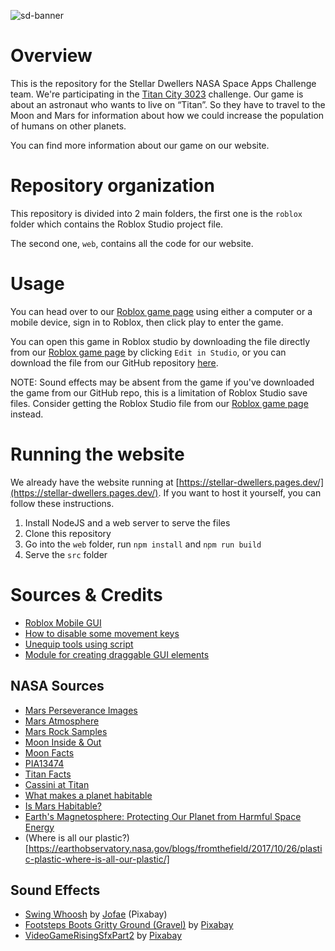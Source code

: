 ![sd-banner](https://github.com/yeetyboi56/Stellar-Dwellers/assets/108072497/9c04203f-6286-4cc8-b25d-95f9ea875fc8)

# Overview
This is the repository for the Stellar Dwellers NASA Space Apps Challenge team. We're participating in the [Titan City 3023](https://www.spaceappschallenge.org/2023/challenges/titan-city-3023/) challenge. Our game is about an astronaut who wants to live on “Titan”. So they have to travel to the Moon and Mars for information about how we could increase the population of humans on other planets.

You can find more information about our game on our website.

# Repository organization

This repository is divided into 2 main folders, the first one is the `roblox` folder which contains the Roblox Studio project file.

The second one, `web`, contains all the code for our website.

# Usage
You can head over to our [Roblox game page](https://www.roblox.com/games/14912261925/Stellar-Dwellers/) using either a computer or a mobile device, sign in to Roblox, then click play to enter the game.


You can open this game in Roblox studio by downloading the file directly from our [Roblox game page](https://www.roblox.com/games/14912261925/Stellar-Dwellers/) by clicking `Edit in Studio`, or you can download the file from our GitHub repository [here](https://github.com/yeetyboi56/Stellar-Dwellers/blob/main/roblox/stellar-dwellers.rbxl).

NOTE: Sound effects may be absent from the game if you've downloaded the game from our GitHub repo, this is a limitation of Roblox Studio save files. Consider getting the Roblox Studio file from our [Roblox game page](https://www.roblox.com/games/14912261925/Stellar-Dwellers/) instead.

# Running the website
We already have the website running at [https://stellar-dwellers.pages.dev/](https://stellar-dwellers.pages.dev/). If you want to host it yourself, you can follow these instructions.

1. Install NodeJS and a web server to serve the files
2. Clone this repository
3. Go into the `web` folder, run `npm install` and `npm run build`
4. Serve the `src` folder

# Sources & Credits

- [Roblox Mobile GUI](https://www.roblox.com/library/269649577/Mobile-GUI?id=269649577)
- [How to disable some movement keys](https://devforum.roblox.com/t/how-to-remove-the-w-and-s-key-movement-because-id-like-to-make-a-2d-game/1325611/5)
- [Unequip tools using script](https://devforum.roblox.com/t/cant-unequip-tool-through-script/1803536/5)
- [Module for creating draggable GUI elements](https://devforum.roblox.com/t/simple-module-for-creating-draggable-gui-elements/230678)

## NASA Sources

- [Mars Perseverance Images](https://mars.nasa.gov/mars2020/multimedia/raw-images/)
- [Mars Atmosphere](https://mars.nasa.gov/#red_planet/3)
- [Mars Rock Samples](https://mars.nasa.gov/mars-rock-samples/)
- [Moon Inside & Out](https://moon.nasa.gov/inside-and-out/composition/water-and-ices/)
- [Moon Facts](https://science.nasa.gov/moon/facts/)
- [PIA13474](https://images.nasa.gov/details/PIA13474)
- [Titan Facts](https://science.nasa.gov/saturn/moons/titan/facts/)
- [Cassini at Titan](https://science.nasa.gov/mission/cassini/science/titan/)
- [What makes a planet habitable](https://seec.gsfc.nasa.gov/what_makes_a_planet_habitable.html)
- [Is Mars Habitable?](https://www.nasa.gov/solar-system/is-mars-habitable-we-asked-a-nasa-scientist-episode-2/#:~:text=Mars%20is%20hundreds%20of%20degrees,life%20that%20evolved%20on%20Earth.)
- [Earth's Magnetosphere: Protecting Our Planet from Harmful Space Energy](https://climate.nasa.gov/news/3105/earths-magnetosphere-protecting-our-planet-from-harmful-space-energy/)
- (Where is all our plastic?)[https://earthobservatory.nasa.gov/blogs/fromthefield/2017/10/26/plastic-plastic-where-is-all-our-plastic/]

## Sound Effects

- [Swing Whoosh](https://pixabay.com/sound-effects/swing-whoosh-110410/) by [Jofae](https://pixabay.com/users/jofae-2612324/) (Pixabay)
- [Footsteps Boots Gritty Ground (Gravel)](https://pixabay.com/sound-effects/footsteps-boots-gritty-ground-gravel-6028/) by [Pixabay](https://pixabay.com/users/pixabay-1/)
- [VideoGameRisingSfxPart2](https://pixabay.com/sound-effects/videogamerisingsfxpart2-44801/) by [Pixabay](https://pixabay.com/users/pixabay-1/)
